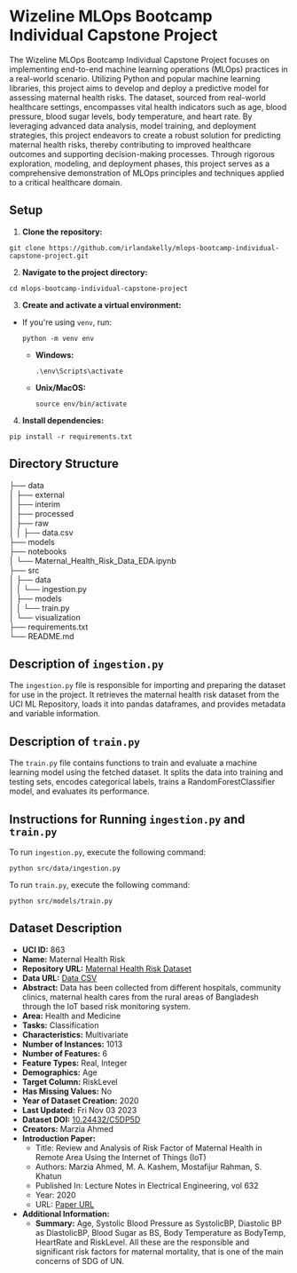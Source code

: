 # Wizeline MLOps Bootcamp Individual Capstone Project

The Wizeline MLOps Bootcamp Individual Capstone Project focuses on implementing end-to-end machine learning operations (MLOps) practices in a real-world scenario. Utilizing Python and popular machine learning libraries, this project aims to develop and deploy a predictive model for assessing maternal health risks. The dataset, sourced from real-world healthcare settings, encompasses vital health indicators such as age, blood pressure, blood sugar levels, body temperature, and heart rate. By leveraging advanced data analysis, model training, and deployment strategies, this project endeavors to create a robust solution for predicting maternal health risks, thereby contributing to improved healthcare outcomes and supporting decision-making processes. Through rigorous exploration, modeling, and deployment phases, this project serves as a comprehensive demonstration of MLOps principles and techniques applied to a critical healthcare domain.

## Setup

1. **Clone the repository:**

```
git clone https://github.com/irlandakelly/mlops-bootcamp-individual-capstone-project.git
```


2. **Navigate to the project directory:**

```
cd mlops-bootcamp-individual-capstone-project
```


3. **Create and activate a virtual environment:**
- If you're using `venv`, run:
  ```
  python -m venv env
  ```
  - **Windows:**
    ```
    .\env\Scripts\activate
    ```
  - **Unix/MacOS:**
    ```
    source env/bin/activate
    ```

4. **Install dependencies:**

```
pip install -r requirements.txt
```


## Directory Structure

├── data<br>
│   ├── external<br>
│   ├── interim<br>
│   ├── processed<br>
│   ├── raw<br>
│   │   ├── data.csv<br>
├── models<br>
├── notebooks<br>
│   └── Maternal_Health_Risk_Data_EDA.ipynb<br>
├── src<br>
│   ├── data<br>
│   │   └── ingestion.py<br>
│   ├── models<br>
│   │   └── train.py<br>
│   └── visualization<br>
├── requirements.txt<br>
└── README.md<br>



## Description of `ingestion.py`

The `ingestion.py` file is responsible for importing and preparing the dataset for use in the project. It retrieves the maternal health risk dataset from the UCI ML Repository, loads it into pandas dataframes, and provides metadata and variable information.

## Description of `train.py`

The `train.py` file contains functions to train and evaluate a machine learning model using the fetched dataset. It splits the data into training and testing sets, encodes categorical labels, trains a RandomForestClassifier model, and evaluates its performance.

## Instructions for Running `ingestion.py` and `train.py`

To run `ingestion.py`, execute the following command:

```
python src/data/ingestion.py
```

To run `train.py`, execute the following command:

```
python src/models/train.py
```

## Dataset Description

- **UCI ID:** 863
- **Name:** Maternal Health Risk
- **Repository URL:** [Maternal Health Risk Dataset](https://archive.ics.uci.edu/dataset/863/maternal+health+risk)
- **Data URL:** [Data CSV](https://archive.ics.uci.edu/static/public/863/data.csv)
- **Abstract:** Data has been collected from different hospitals, community clinics, maternal health cares from the rural areas of Bangladesh through the IoT based risk monitoring system.
- **Area:** Health and Medicine
- **Tasks:** Classification
- **Characteristics:** Multivariate
- **Number of Instances:** 1013
- **Number of Features:** 6
- **Feature Types:** Real, Integer
- **Demographics:** Age
- **Target Column:** RiskLevel
- **Has Missing Values:** No
- **Year of Dataset Creation:** 2020
- **Last Updated:** Fri Nov 03 2023
- **Dataset DOI:** [10.24432/C5DP5D](https://doi.org/10.24432/C5DP5D)
- **Creators:** Marzia Ahmed
- **Introduction Paper:**
  - Title: Review and Analysis of Risk Factor of Maternal Health in Remote Area Using the Internet of Things (IoT)
  - Authors: Marzia Ahmed, M. A. Kashem, Mostafijur Rahman, S. Khatun
  - Published In: Lecture Notes in Electrical Engineering, vol 632
  - Year: 2020
  - URL: [Paper URL](https://www.semanticscholar.org/paper/f175092a3b2217c9abca5bf5d91bab3c245c6b10)
- **Additional Information:**
  - **Summary:** Age, Systolic Blood Pressure as SystolicBP, Diastolic BP as DiastolicBP, Blood Sugar as BS, Body Temperature as BodyTemp, HeartRate and RiskLevel. All these are the responsible and significant risk factors for maternal mortality, that is one of the main concerns of SDG of UN.
